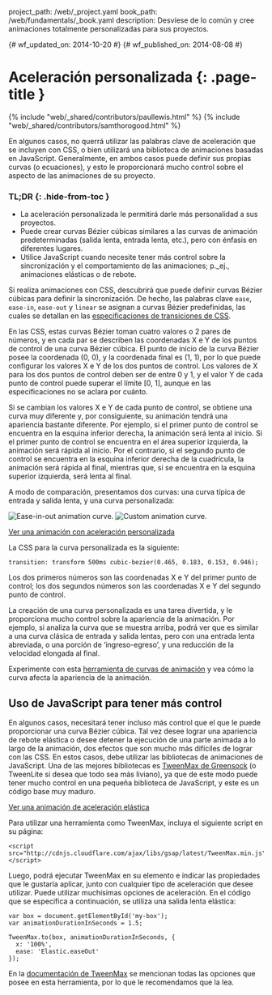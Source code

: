 project_path: /web/_project.yaml
book_path: /web/fundamentals/_book.yaml
description: Desvíese de lo común y cree animaciones totalmente personalizadas para sus proyectos.

{# wf_updated_on: 2014-10-20 #}
{# wf_published_on: 2014-08-08 #}

# Aceleración personalizada {: .page-title }

{% include "web/_shared/contributors/paullewis.html" %}
{% include "web/_shared/contributors/samthorogood.html" %}

En algunos casos, no querrá utilizar las palabras clave de aceleración que se incluyen con CSS, o bien utilizará una biblioteca de animaciones basadas en JavaScript. Generalmente, en ambos casos puede definir sus propias curvas (o ecuaciones), y esto le proporcionará mucho control sobre el aspecto de las animaciones de su proyecto.

### TL;DR {: .hide-from-toc }
- La aceleración personalizada le permitirá darle más personalidad a sus proyectos.
- Puede crear curvas Bézier cúbicas similares a las curvas de animación predeterminadas (salida lenta, entrada lenta, etc.), pero con énfasis en diferentes lugares.
- Utilice JavaScript cuando necesite tener más control sobre la sincronización y el comportamiento de las animaciones; p.\_ej., animaciones elásticas o de rebote.


Si realiza animaciones con CSS, descubrirá que puede definir curvas Bézier cúbicas para definir la sincronización. De hecho, las palabras clave `ease`, `ease-in`, `ease-out` y `linear` se asignan a curvas Bézier predefinidas, las cuales se detallan en las [especificaciones de transiciones de CSS](http://www.w3.org/TR/css3-transitions/).

En las CSS, estas curvas Bézier toman cuatro valores o 2 pares de números, y en cada par se describen las coordenadas X e Y de los puntos de control de una curva Bézier cúbica.  El punto de inicio de la curva Bézier posee la coordenada (0, 0), y la coordenada final es (1, 1), por lo que puede configurar los valores X e Y de los dos puntos de control. Los valores de X para los dos puntos de control deben ser de entre 0 y 1, y el valor Y de cada punto de control puede superar el límite [0, 1], aunque en las especificaciones no se aclara por cuánto.

Si se cambian los valores X e Y de cada punto de control, se obtiene una curva muy diferente y, por consiguiente, su animación tendrá una apariencia bastante diferente. Por ejemplo, si el primer punto de control se encuentra en la esquina inferior derecha, la animación será lenta al inicio. Si el primer punto de control se encuentra en el área superior izquierda, la animación será rápida al inicio. Por el contrario, si el segundo punto de control se encuentra en la esquina inferior derecha de la cuadrícula, la animación será rápida al final, mientras que, si se encuentra en la esquina superior izquierda, será lenta al final.

A modo de comparación, presentamos dos curvas: una curva típica de entrada y salida lenta, y una curva personalizada:

<img src="images/ease-in-out-markers.png" style="display: inline; max-width: 300px" alt="Ease-in-out animation curve." />
<img src="images/custom.png" style="display: inline; max-width: 300px" alt="Custom animation curve." />

<a href="https://googlesamples.github.io/web-fundamentals/fundamentals/design-and-ui/animations/box-move-custom-curve.html">Ver una animación con aceleración personalizada</a>

La CSS para la curva personalizada es la siguiente:


    transition: transform 500ms cubic-bezier(0.465, 0.183, 0.153, 0.946);
    

Los dos primeros números son las coordenadas X e Y del primer punto de control; los dos segundos números son las coordenadas X e Y del segundo punto de control.

La creación de una curva personalizada es una tarea divertida, y le proporciona mucho control sobre la apariencia de la animación. Por ejemplo, si analiza la curva que se muestra arriba, podrá ver que es similar a una curva clásica de entrada y salida lentas, pero con una entrada lenta abreviada, o una porción de ‘ingreso-egreso’, y una reducción de la velocidad elongada al final.

Experimente con esta <a href="https://googlesamples.github.io/web-fundamentals/fundamentals/design-and-ui/animations/curve-playground.html">herramienta de curvas de animación</a> y vea cómo la curva afecta la apariencia de la animación.

## Uso de JavaScript para tener más control

En algunos casos, necesitará tener incluso más control que el que le puede proporcionar una curva Bézier cúbica. Tal vez desee lograr una apariencia de rebote elástica o desee detener la ejecución de una parte animada a lo largo de la animación, dos efectos que son mucho más difíciles de lograr con las CSS. En estos casos, debe utilizar las bibliotecas de animaciones de JavaScript. Una de las mejores bibliotecas es [TweenMax de Greensock](https://github.com/greensock/GreenSock-JS/tree/master/src/minified) (o TweenLite si desea que todo sea más liviano), ya que de este modo puede tener mucho control en una pequeña biblioteca de JavaScript, y este es un código base muy maduro.

<a href="https://googlesamples.github.io/web-fundamentals/fundamentals/design-and-ui/animations/box-move-elastic.html">Ver una animación de aceleración elástica</a>

Para utilizar una herramienta como TweenMax, incluya el siguiente script en su página:


    <script src="http://cdnjs.cloudflare.com/ajax/libs/gsap/latest/TweenMax.min.js"></script>
    

Luego, podrá ejecutar TweenMax en su elemento e indicar las propiedades que le gustaría aplicar, junto con cualquier tipo de aceleración que desee utilizar. Puede utilizar muchísimas opciones de aceleración. En el código que se especifica a continuación, se utiliza una salida lenta elástica:


    var box = document.getElementById('my-box');
    var animationDurationInSeconds = 1.5;
    
    TweenMax.to(box, animationDurationInSeconds, {
      x: '100%',
      ease: 'Elastic.easeOut'
    });
    

En la [documentación de TweenMax](http://greensock.com/docs/#/HTML5/GSAP/TweenMax/) se mencionan todas las opciones que posee en esta herramienta, por lo que le recomendamos que la lea.



